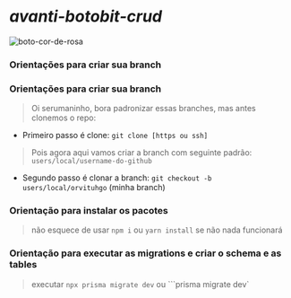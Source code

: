 # _avanti-botobit-crud_
![boto-cor-de-rosa](https://s5.static.brasilescola.uol.com.br/be/2023/08/ilustracao-do-boto-cor-de-rosa-uma-das-lendas-da-regiao-norte-do-brasil.jpeg)


### Orientações para criar sua branch
### Orientações para criar sua branch


> Oi serumaninho, bora padronizar essas branches, mas antes clonemos o repo:

- Primeiro passo é clone: ```git clone [https ou ssh]```

> Pois agora aqui vamos criar a branch com seguinte padrão: ```users/local/username-do-github```

- Segundo passo é clonar a branch: ```git checkout -b users/local/orvituhgo``` (minha branch)

### Orientação para instalar os pacotes
> não esquece de usar ```npm i``` ou ```yarn install``` se não nada funcionará

### Orientação para executar as migrations e criar o schema e as tables
> executar ```npx prisma migrate dev``` ou ```prisma migrate dev`

